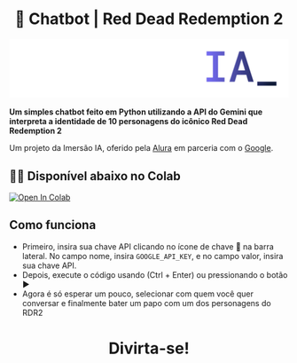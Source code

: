 <h1 align="center"> 🤖 Chatbot | Red Dead Redemption 2 </h1>

![Logo Imersão IA](https://raw.githubusercontent.com/DavidRBz/RDR2-Chatbot/main/Logo%20Imersao%20IA.webp)


**Um simples chatbot feito em Python utilizando a API do Gemini que interpreta a identidade de 10 personagens do icônico Red Dead Redemption 2**

Um projeto da Imersão IA, oferido pela [Alura](https://www.alura.com.br/) em parceria com o [Google](https://www.google.com.br/).

## 👨‍💻 Disponível abaixo no Colab
<a target="_blank" href="https://colab.research.google.com/github/DavidRBz/RDR2-Chatbot/blob/main/Chatbot_RDR2.ipynb">
  <img src="https://colab.research.google.com/assets/colab-badge.svg" alt="Open In Colab"/>
</a>

## Como funciona

- Primeiro, insira sua chave API clicando no ícone de chave 🔑 na barra lateral. No campo nome, insira `GOOGLE_API_KEY`, e no campo valor, insira sua chave API.
- Depois, execute o código usando (Ctrl + Enter) ou pressionando o botão ▶
- Agora é só esperar um pouco, selecionar com quem você quer conversar e finalmente bater um papo com um dos personagens do RDR2

<h1 align="center"> Divirta-se! </h1>
